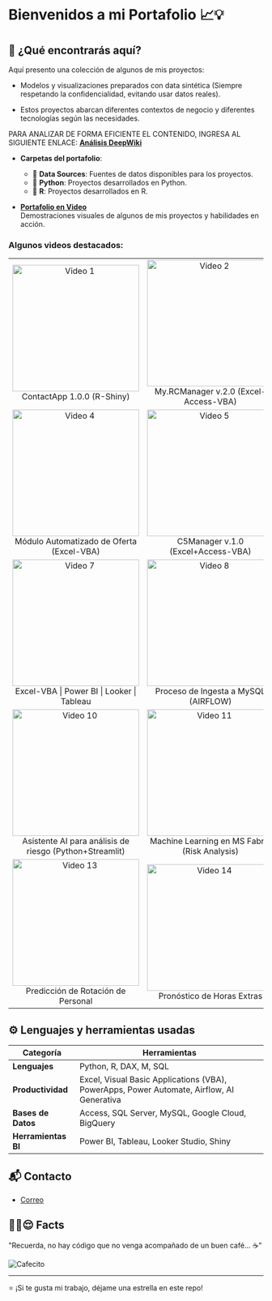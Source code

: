 # **Bienvenidos a mi Portafolio** 📈💡

## 🚀 ¿Qué encontrarás aquí?
Aquí presento una colección de algunos de mis proyectos:  

* Modelos y visualizaciones preparados con data sintética (Siempre respetando la confidencialidad, evitando usar datos reales). 

* Estos proyectos abarcan diferentes contextos de negocio y diferentes tecnologías según las necesidades.

PARA ANALIZAR DE FORMA EFICIENTE EL CONTENIDO, INGRESA AL SIGUIENTE ENLACE:  **[Análisis DeepWiki](https://deepwiki.com/ringoquimico/Portfolio)**  
 
- **Carpetas del portafolio**:  
  - 📁 **Data Sources**: Fuentes de datos disponibles para los proyectos.  
  - 📁 **Python**: Proyectos desarrollados en Python.  
  - 📁 **R**: Proyectos desarrollados en R.
    
- **[Portafolio en Video](https://www.youtube.com/playlist?list=PLw0BQ_z2y2_vW_69NgGv2b7hfv8kKh6Ko)**  
  Demostraciones visuales de algunos de mis proyectos y habilidades en acción.  

### Algunos videos destacados:
<table style="table-layout: fixed; width: 100%;">
  <tr>
    <td align="center" style="width: 33.33%;">
      <a href="https://youtu.be/F6nQHX9olDo">
        <img src="https://img.youtube.com/vi/F6nQHX9olDo/0.jpg" alt="Video 1" width="250"/>
      </a>
      <br><div style="word-wrap: break-word; max-width: 100%; text-align: center;">ContactApp 1.0.0 (R-Shiny)</div>
    </td>
    <td align="center" style="width: 33.33%;">
      <a href="https://youtu.be/sBOK6WT38JU">
        <img src="https://img.youtube.com/vi/sBOK6WT38JU/0.jpg" alt="Video 2" width="250"/>
      </a>
      <br><div style="word-wrap: break-word; max-width: 100%; text-align: center;">My.RCManager v.2.0 (Excel-Access-VBA)</div>
    </td>
    <td align="center" style="width: 33.33%;">
      <a href="https://youtu.be/BLnl0NhVNxM">
        <img src="https://img.youtube.com/vi/BLnl0NhVNxM/0.jpg" alt="Video 3" width="250"/>
      </a>
      <br><div style="word-wrap: break-word; max-width: 100%; text-align: center;">Apetitoso Restaurant (Power Apps+Automate)</div>
    </td>
  </tr>
  <tr>
    <td align="center" style="width: 33.33%;">
      <a href="https://youtu.be/QmfAVkEeaIM">
        <img src="https://img.youtube.com/vi/QmfAVkEeaIM/0.jpg" alt="Video 4" width="250"/>
      </a>
      <br><div style="word-wrap: break-word; max-width: 100%; text-align: center;">Módulo Automatizado de Oferta (Excel-VBA)</div>
    </td>
    <td align="center" style="width: 33.33%;">
      <a href="https://youtu.be/F13BJ3i9ilA">
        <img src="https://img.youtube.com/vi/F13BJ3i9ilA/0.jpg" alt="Video 5" width="250"/>
      </a>
      <br><div style="word-wrap: break-word; max-width: 100%; text-align: center;">C5Manager v.1.0 (Excel+Access-VBA)</div>
    </td>
    <td align="center" style="width: 33.33%;">
      <a href="https://youtu.be/-2JqTp_lcnU">
        <img src="https://img.youtube.com/vi/-2JqTp_lcnU/0.jpg" alt="Video 6" width="250"/>
      </a>
      <br><div style="word-wrap: break-word; max-width: 100%; text-align: center;">Airflow+BigQuery+ML (Risk Analysis)</div>
    </td>
  </tr>
  <tr>
    <td align="center" style="width: 33.33%;">
      <a href="https://youtu.be/M9p6LTcJkOs">
        <img src="https://img.youtube.com/vi/M9p6LTcJkOs/0.jpg" alt="Video 7" width="250"/>
      </a>
      <br><div style="word-wrap: break-word; max-width: 100%; text-align: center;">Excel-VBA | Power BI | Looker | Tableau</div>
    </td>
    <td align="center" style="width: 33.33%;">
      <a href="https://youtu.be/eBS8BfjXEGM">
        <img src="https://img.youtube.com/vi/eBS8BfjXEGM/0.jpg" alt="Video 8" width="250"/>
      </a>
      <br><div style="word-wrap: break-word; max-width: 100%; text-align: center;">Proceso de Ingesta a MySQL (AIRFLOW)</div>
    </td>
    <td align="center" style="width: 33.33%;">
      <a href="https://youtu.be/1c89jF3w34I">
        <img src="https://img.youtube.com/vi/1c89jF3w34I/0.jpg" alt="Video 9" width="250"/>
      </a>
      <br><div style="word-wrap: break-word; max-width: 100%; text-align: center;">Análisis de Riesgo (Shiny App+Asistente AI)</div>
    </td>
  </tr>
  <tr>
    <td align="center" style="width: 33.33%;">
      <a href="https://youtu.be/fZLZ_h8GHq8">
        <img src="https://img.youtube.com/vi/fZLZ_h8GHq8/0.jpg" alt="Video 10" width="250"/>
      </a>
      <br><div style="word-wrap: break-word; max-width: 100%; text-align: center;">Asistente AI para análisis de riesgo (Python+Streamlit)</div>
    </td>
    <td align="center" style="width: 33.33%;">
      <a href="https://youtu.be/NSE45GBUpMA">
        <img src="https://img.youtube.com/vi/NSE45GBUpMA/0.jpg" alt="Video 11" width="250"/>
      </a>
      <br><div style="word-wrap: break-word; max-width: 100%; text-align: center;">Machine Learning en MS Fabric (Risk Analysis)</div>
    </td>
    <td align="center" style="width: 33.33%;">
      <a href="https://youtu.be/XQCd9OFM0-E">
        <img src="https://img.youtube.com/vi/XQCd9OFM0-E/0.jpg" alt="Video 12" width="250"/>
      </a>
      <br><div style="word-wrap: break-word; max-width: 100%; text-align: center;">RiskApp (Power Apps+Automate+Fabric)</div>
    </td>
  </tr>
  <tr>
    <td align="center" style="width: 33.33%;">
      <a href="https://youtu.be/uMMLRSNm-CI">
        <img src="https://img.youtube.com/vi/uMMLRSNm-CI/0.jpg" alt="Video 13" width="250"/>
      </a>
      <br><div style="word-wrap: break-word; max-width: 100%; text-align: center;">Predicción de Rotación de Personal</div>
    </td>
    <td align="center" style="width: 33.33%;">
      <a href="https://youtu.be/lSItMMBnrYU">
        <img src="https://img.youtube.com/vi/lSItMMBnrYU/0.jpg" alt="Video 14" width="250"/>
      </a>
      <br><div style="word-wrap: break-word; max-width: 100%; text-align: center;">Pronóstico de Horas Extras</div>
    </td>
    <td align="center" style="width: 33.33%;">
      <a href="https://youtu.be/9gq6r8f0UNg">
        <img src="https://img.youtube.com/vi/9gq6r8f0UNg/0.jpg" alt="Video 15" width="250"/>
      </a>
      <br><div style="word-wrap: break-word; max-width: 100%; text-align: center;">Análisis de Sentimiento</div>
    </td>
  </tr>
</table>

## ⚙️ Lenguajes y herramientas usadas
| Categoría                    | Herramientas                              |
|------------------------------|-------------------------------------------|
| **Lenguajes**                | Python, R, DAX, M, SQL                       |
| **Productividad**            | Excel, Visual Basic Applications (VBA), PowerApps, Power Automate, Airflow, AI Generativa    |
| **Bases de Datos**           | Access, SQL Server, MySQL, Google Cloud, BigQuery |
| **Herramientas BI**          | Power BI, Tableau, Looker Studio, Shiny        |

## 📬 Contacto
- [Correo](mailto:ing.jd.rojas@gmail.com)  

## ☝🏻😌 Facts
"Recuerda, no hay código que no venga acompañado de un buen café... ☕"

![Cafecito](https://media.giphy.com/media/lSVL6vdhdZVPW/giphy.gif)  

---

⭐️ ¡Si te gusta mi trabajo, déjame una estrella en este repo!
